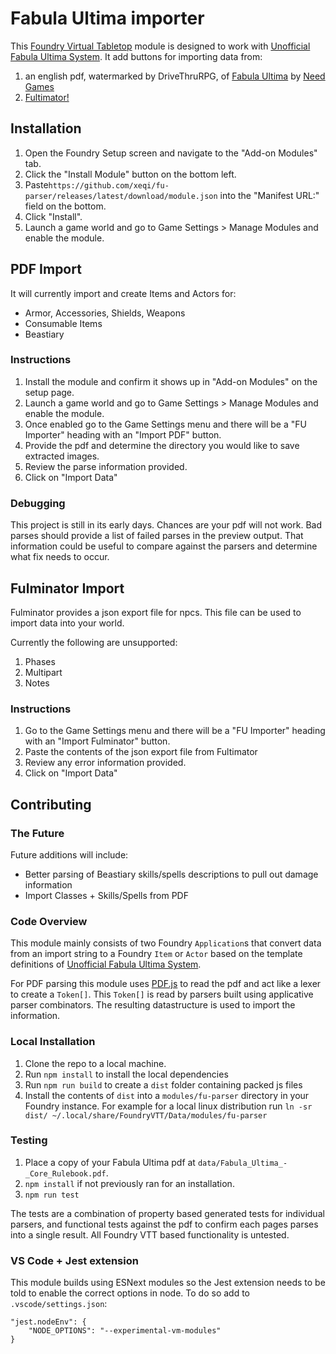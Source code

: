 # Fabula Ultima importer

This [Foundry Virtual Tabletop](https://foundryvtt.com/) module is designed to work with [Unofficial Fabula Ultima System](https://github.com/League-of-Fabulous-Developers/FoundryVTT-Fabula-Ultima).  It add buttons for importing data from:
1. an english pdf, watermarked by DriveThruRPG, of [Fabula Ultima](https://www.needgames.it/fabula-ultima-en/) by [Need Games](https://www.needgames.it/)
2. [Fultimator!](https://fabula-ultima-helper.web.app/)

## Installation

1. Open the Foundry Setup screen and navigate to the "Add-on Modules" tab.
2. Click the "Install Module" button on the bottom left.
3. Paste`https://github.com/xeqi/fu-parser/releases/latest/download/module.json` into the "Manifest URL:" field on the bottom.
4. Click "Install".
5. Launch a game world and go to Game Settings > Manage Modules and enable the module.

## PDF Import

It will currently import and create Items and Actors for:
* Armor, Accessories, Shields, Weapons
* Consumable Items
* Beastiary

### Instructions

1. Install the module and confirm it shows up in "Add-on Modules" on the setup page.
2. Launch a game world and go to Game Settings > Manage Modules and enable the module.
3. Once enabled go to the Game Settings menu and there will be a "FU Importer" heading with an "Import PDF" button.
4. Provide the pdf and determine the directory you would like to save extracted images.
5. Review the parse information provided.
6. Click on "Import Data"

### Debugging

This project is still in its early days.  Chances are your pdf will not work. Bad parses should provide a list of failed parses in the preview output. That information could be useful to compare against the parsers and determine what fix needs to occur.

## Fulminator Import

Fulminator provides a json export file for npcs.  This file can be used to import data into your world.

Currently the following are unsupported:
1. Phases
2. Multipart
3. Notes

### Instructions 
1. Go to the Game Settings menu and there will be a "FU Importer" heading with an "Import Fulminator" button.
2. Paste the contents of the json export file from Fultimator
3. Review any error information provided.
4. Click on "Import Data"


## Contributing

### The Future
Future additions will include:
* Better parsing of Beastiary skills/spells descriptions to pull out damage information
* Import Classes + Skills/Spells from PDF

### Code Overview

This module mainly consists of two Foundry `Application`s that convert data from an import string to a Foundry `Item` or `Actor` based on the template definitions of [Unofficial Fabula Ultima System](https://github.com/League-of-Fabulous-Developers/FoundryVTT-Fabula-Ultima).

For PDF parsing this module uses [PDF.js](https://mozilla.github.io/pdf.js/) to read the pdf and act like a lexer to create a `Token[]`.  This `Token[]` is read by parsers built using applicative parser combinators.  The resulting datastructure is used to import the information.

### Local Installation

1. Clone the repo to a local machine.
2. Run `npm install` to install the local dependencies
3. Run `npm run build` to create a `dist` folder containing packed js files
4. Install the contents of `dist` into a `modules/fu-parser` directory in your Foundry instance.  For example for a local linux distribution run `ln -sr dist/ ~/.local/share/FoundryVTT/Data/modules/fu-parser`

### Testing

1. Place a copy of your Fabula Ultima pdf at `data/Fabula_Ultima_-_Core_Rulebook.pdf`.
2. `npm install` if not previously ran for an installation.
3. `npm run test`

The tests are a combination of property based generated tests for individual parsers, and functional tests against the pdf to confirm each pages parses into a single result.
All Foundry VTT based functionality is untested.

### VS Code + Jest extension

This module builds using ESNext modules so the Jest extension needs to be told to enable the correct options in node.  To do so add to `.vscode/settings.json`:
```
"jest.nodeEnv": {
    "NODE_OPTIONS": "--experimental-vm-modules"
}
```